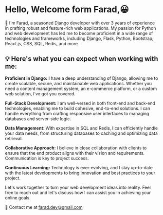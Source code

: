 # **Hello, Welcome form Farad,😀**

👋 I'm Farad, a seasoned Django developer with over 3 years of experience in crafting robust and feature-rich web applications. My passion for Python and web development has led me to become proficient in a wide range of technologies and frameworks, including Django, Flask, Python, Bootstrap, React.js, CSS, SQL, Redis, and more.

## **💡 Here's what you can expect when working with me:**

**Proficient in Django:** I have a deep understanding of Django, allowing me to create scalable, secure, and maintainable web applications. Whether you need a content management system, an e-commerce platform, or a custom web solution, I've got you covered.

**Full-Stack Development:** I am well-versed in both front-end and back-end technologies, enabling me to build cohesive, end-to-end solutions. I can handle everything from crafting responsive user interfaces to managing databases and server-side logic.

**Data Management**: With expertise in SQL and Redis, I can efficiently handle your data needs, from structuring databases to caching and optimizing data retrieval.

**Collaborative Approach:** I believe in close collaboration with clients to ensure that the end product aligns with their vision and requirements. Communication is key to project success.

**Continuous Learning:** Technology is ever-evolving, and I stay up-to-date with the latest developments to bring innovation and best practices to your project.

Let's work together to turn your web development ideas into reality. Feel free to reach out and let's discuss how I can assist you in achieving your online goals.

📧 Contact me at farad.dev@gmail.com
